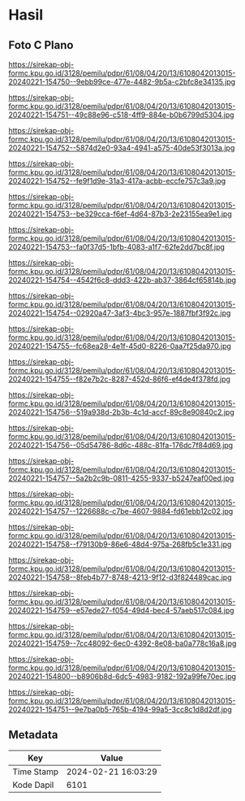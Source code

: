# Hasil

## Foto C Plano

https://sirekap-obj-formc.kpu.go.id/3128/pemilu/pdpr/61/08/04/20/13/6108042013015-20240221-154750--9ebb99ce-477e-4482-9b5a-c2bfc8e34135.jpg

https://sirekap-obj-formc.kpu.go.id/3128/pemilu/pdpr/61/08/04/20/13/6108042013015-20240221-154751--49c88e96-c518-4ff9-884e-b0b6799d5304.jpg

https://sirekap-obj-formc.kpu.go.id/3128/pemilu/pdpr/61/08/04/20/13/6108042013015-20240221-154752--5874d2e0-93a4-4941-a575-40de53f3013a.jpg

https://sirekap-obj-formc.kpu.go.id/3128/pemilu/pdpr/61/08/04/20/13/6108042013015-20240221-154752--fe9f1d9e-31a3-417a-acbb-eccfe757c3a9.jpg

https://sirekap-obj-formc.kpu.go.id/3128/pemilu/pdpr/61/08/04/20/13/6108042013015-20240221-154753--be329cca-f6ef-4d64-87b3-2e23155ea9e1.jpg

https://sirekap-obj-formc.kpu.go.id/3128/pemilu/pdpr/61/08/04/20/13/6108042013015-20240221-154753--fa0f37d5-1bfb-4083-a1f7-62fe2dd7bc8f.jpg

https://sirekap-obj-formc.kpu.go.id/3128/pemilu/pdpr/61/08/04/20/13/6108042013015-20240221-154754--4542f6c8-ddd3-422b-ab37-3864cf65814b.jpg

https://sirekap-obj-formc.kpu.go.id/3128/pemilu/pdpr/61/08/04/20/13/6108042013015-20240221-154754--02920a47-3af3-4bc3-957e-1887fbf3f92c.jpg

https://sirekap-obj-formc.kpu.go.id/3128/pemilu/pdpr/61/08/04/20/13/6108042013015-20240221-154755--fc68ea28-4e1f-45d0-8226-0aa7f25da970.jpg

https://sirekap-obj-formc.kpu.go.id/3128/pemilu/pdpr/61/08/04/20/13/6108042013015-20240221-154755--f82e7b2c-8287-452d-86f6-ef4de4f378fd.jpg

https://sirekap-obj-formc.kpu.go.id/3128/pemilu/pdpr/61/08/04/20/13/6108042013015-20240221-154756--519a938d-2b3b-4c1d-accf-89c8e90840c2.jpg

https://sirekap-obj-formc.kpu.go.id/3128/pemilu/pdpr/61/08/04/20/13/6108042013015-20240221-154756--05d54786-8d6c-488c-81fa-176dc7f84d69.jpg

https://sirekap-obj-formc.kpu.go.id/3128/pemilu/pdpr/61/08/04/20/13/6108042013015-20240221-154757--5a2b2c9b-0811-4255-9337-b5247eaf00ed.jpg

https://sirekap-obj-formc.kpu.go.id/3128/pemilu/pdpr/61/08/04/20/13/6108042013015-20240221-154757--1226688c-c7be-4607-9884-fd61ebb12c02.jpg

https://sirekap-obj-formc.kpu.go.id/3128/pemilu/pdpr/61/08/04/20/13/6108042013015-20240221-154758--f79130b9-86e6-48d4-975a-268fb5c1e331.jpg

https://sirekap-obj-formc.kpu.go.id/3128/pemilu/pdpr/61/08/04/20/13/6108042013015-20240221-154758--8feb4b77-8748-4213-9f12-d3f824489cac.jpg

https://sirekap-obj-formc.kpu.go.id/3128/pemilu/pdpr/61/08/04/20/13/6108042013015-20240221-154759--e57ede27-f054-49d4-bec4-57aeb517c084.jpg

https://sirekap-obj-formc.kpu.go.id/3128/pemilu/pdpr/61/08/04/20/13/6108042013015-20240221-154759--7cc48092-6ec0-4392-8e08-ba0a778c16a8.jpg

https://sirekap-obj-formc.kpu.go.id/3128/pemilu/pdpr/61/08/04/20/13/6108042013015-20240221-154800--b8906b8d-6dc5-4983-9182-192a99fe70ec.jpg

https://sirekap-obj-formc.kpu.go.id/3128/pemilu/pdpr/61/08/04/20/13/6108042013015-20240221-154751--9e7ba0b5-765b-4194-99a5-3cc8c1d8d2df.jpg


## Metadata

| Key        | Value               |
| ---------- | ------------------- |
| Time Stamp | 2024-02-21 16:03:29 |
| Kode Dapil | 6101                |



